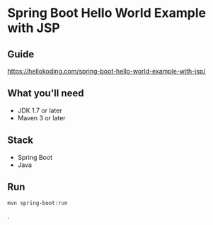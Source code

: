 # Spring Boot Hello World Example with JSP

## Guide
https://hellokoding.com/spring-boot-hello-world-example-with-jsp/

## What you'll need
- JDK 1.7 or later
- Maven 3 or later

## Stack
- Spring Boot
- Java

## Run
`mvn spring-boot:run`

.
